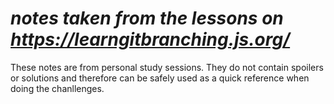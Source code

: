 # *notes taken from the lessons on https://learngitbranching.js.org/*

These notes are from personal study sessions. They do not contain spoilers or solutions and therefore can be safely used as a quick reference when doing the chanllenges.